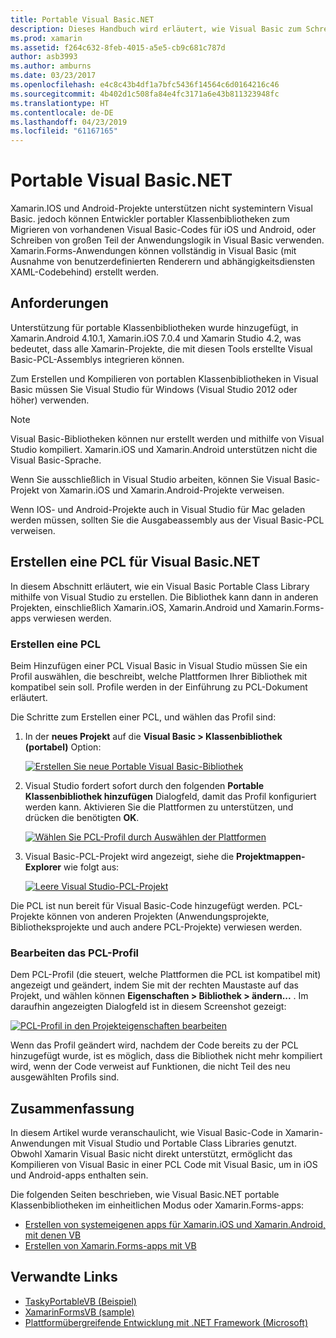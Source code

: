 ```yaml
---
title: Portable Visual Basic.NET
description: Dieses Handbuch wird erläutert, wie Visual Basic zum Schreiben von portablen Klassenbibliothek (PCL)-Projekte, die verwendet werden können in Lösungen, die für Xamarin.iOS und Xamarin.Android verwendet werden kann.
ms.prod: xamarin
ms.assetid: f264c632-8feb-4015-a5e5-cb9c681c787d
author: asb3993
ms.author: amburns
ms.date: 03/23/2017
ms.openlocfilehash: e4c8c43b4df1a7bfc5436f14564c6d0164216c46
ms.sourcegitcommit: 4b402d1c508fa84e4fc3171a6e43b811323948fc
ms.translationtype: HT
ms.contentlocale: de-DE
ms.lasthandoff: 04/23/2019
ms.locfileid: "61167165"
---
```

# <a name="portable-visual-basicnet"></a>Portable Visual Basic.NET

Xamarin.IOS und Android-Projekte unterstützen nicht systemintern Visual Basic. jedoch können Entwickler portabler Klassenbibliotheken zum Migrieren von vorhandenen Visual Basic-Codes für iOS und Android, oder Schreiben von großen Teil der Anwendungslogik in Visual Basic verwenden. Xamarin.Forms-Anwendungen können vollständig in Visual Basic (mit Ausnahme von benutzerdefinierten Renderern und abhängigkeitsdiensten XAML-Codebehind) erstellt werden.

## <a name="requirements"></a>Anforderungen

Unterstützung für portable Klassenbibliotheken wurde hinzugefügt, in Xamarin.Android 4.10.1, Xamarin.iOS 7.0.4 und Xamarin Studio 4.2, was bedeutet, dass alle Xamarin-Projekte, die mit diesen Tools erstellte Visual Basic-PCL-Assemblys integrieren können.

Zum Erstellen und Kompilieren von portablen Klassenbibliotheken in Visual Basic müssen Sie Visual Studio für Windows (Visual Studio 2012 oder höher) verwenden.

> [!NOTE]
> Visual Basic-Bibliotheken können nur erstellt werden und mithilfe von Visual Studio kompiliert. Xamarin.iOS und Xamarin.Android unterstützen nicht die Visual Basic-Sprache.
>
> Wenn Sie ausschließlich in Visual Studio arbeiten, können Sie Visual Basic-Projekt von Xamarin.iOS und Xamarin.Android-Projekte verweisen.
>
> Wenn IOS- und Android-Projekte auch in Visual Studio für Mac geladen werden müssen, sollten Sie die Ausgabeassembly aus der Visual Basic-PCL verweisen.


## <a name="creating-a-visual-basicnet-pcl"></a>Erstellen eine PCL für Visual Basic.NET

In diesem Abschnitt erläutert, wie ein Visual Basic Portable Class Library mithilfe von Visual Studio zu erstellen.
Die Bibliothek kann dann in anderen Projekten, einschließlich Xamarin.iOS, Xamarin.Android und Xamarin.Forms-apps verwiesen werden.

### <a name="creating-a-pcl"></a>Erstellen eine PCL

Beim Hinzufügen einer PCL Visual Basic in Visual Studio müssen Sie ein Profil auswählen, die beschreibt, welche Plattformen Ihrer Bibliothek mit kompatibel sein soll. Profile werden in der Einführung zu PCL-Dokument erläutert.

Die Schritte zum Erstellen einer PCL, und wählen das Profil sind:

1.  In der **neues Projekt** auf die **Visual Basic > Klassenbibliothek (portabel)** Option:

    [![](images/image1-sml.png "Erstellen Sie neue Portable Visual Basic-Bibliothek")](images/image1.png#lightbox)

1.  Visual Studio fordert sofort durch den folgenden **Portable Klassenbibliothek hinzufügen** Dialogfeld, damit das Profil konfiguriert werden kann. Aktivieren Sie die Plattformen zu unterstützen, und drücken die benötigten **OK**.

    [![](images/image2-sml.png "Wählen Sie PCL-Profil durch Auswählen der Plattformen")](images/image2.png#lightbox)

1.  Visual Basic-PCL-Projekt wird angezeigt, siehe die **Projektmappen-Explorer** wie folgt aus:

    [![](images/image3-sml.png "Leere Visual Studio-PCL-Projekt")](images/image3.png#lightbox)


Die PCL ist nun bereit für Visual Basic-Code hinzugefügt werden. PCL-Projekte können von anderen Projekten (Anwendungsprojekte, Bibliotheksprojekte und auch andere PCL-Projekte) verwiesen werden.

### <a name="editing-the-pcl-profile"></a>Bearbeiten das PCL-Profil

Dem PCL-Profil (die steuert, welche Plattformen die PCL ist kompatibel mit) angezeigt und geändert, indem Sie mit der rechten Maustaste auf das Projekt, und wählen können **Eigenschaften > Bibliothek > ändern...** . Im daraufhin angezeigten Dialogfeld ist in diesem Screenshot gezeigt:

 [![](images/image4-sml.png "PCL-Profil in den Projekteigenschaften bearbeiten")](images/image4.png#lightbox)

Wenn das Profil geändert wird, nachdem der Code bereits zu der PCL hinzugefügt wurde, ist es möglich, dass die Bibliothek nicht mehr kompiliert wird, wenn der Code verweist auf Funktionen, die nicht Teil des neu ausgewählten Profils sind.


## <a name="summary"></a>Zusammenfassung

In diesem Artikel wurde veranschaulicht, wie Visual Basic-Code in Xamarin-Anwendungen mit Visual Studio und Portable Class Libraries genutzt. Obwohl Xamarin Visual Basic nicht direkt unterstützt, ermöglicht das Kompilieren von Visual Basic in einer PCL Code mit Visual Basic, um in iOS und Android-apps enthalten sein.

Die folgenden Seiten beschrieben, wie Visual Basic.NET portable Klassenbibliotheken im einheitlichen Modus oder Xamarin.Forms-apps:

- [Erstellen von systemeigenen apps für Xamarin.iOS und Xamarin.Android, mit denen VB](native-apps.md)
- [Erstellen von Xamarin.Forms-apps mit VB](xamarin-forms.md)


## <a name="related-links"></a>Verwandte Links

- [TaskyPortableVB (Beispiel)](https://github.com/xamarin/mobile-samples/tree/master/VisualBasic/TaskyPortableVB)
- [XamarinFormsVB (sample)](https://github.com/xamarin/mobile-samples/tree/master/VisualBasic/XamarinFormsVB)
- [Plattformübergreifende Entwicklung mit .NET Framework (Microsoft)](https://msdn.microsoft.com/library/gg597391(v=vs.110).aspx)
